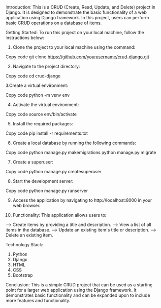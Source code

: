 Introduction:
This is a CRUD (Create, Read, Update, and Delete) project in Django. It is designed to demonstrate the basic functionality of a web application using Django framework. In this project, users can perform basic CRUD operations on a database of items.

Getting Started:
To run this project on your local machine, follow the instructions below:

1. Clone the project to your local machine using the command:

Copy code
git clone https://github.com/yourusername/crud-django.git

2. Navigate to the project directory:

Copy code
cd crud-django

3.Create a virtual environment:

Copy code
python -m venv env

4. Activate the virtual environment:

Copy code
source env/bin/activate

5. Install the required packages:

Copy code
pip install -r requirements.txt

6. Create a local database by running the following commands:

Copy code
python manage.py makemigrations
python manage.py migrate

7. Create a superuser:

Copy code
python manage.py createsuperuser

8. Start the development server:

Copy code
python manage.py runserver

9. Access the application by navigating to http://localhost:8000 in your web browser.

10. Functionality:
This application allows users to:

--> Create items by providing a title and description.
--> View a list of all items in the database.
--> Update an existing item's title or description.
--> Delete an existing item.

Technology Stack:

1. Python
2. Django
3. HTML
4. CSS
5. Bootstrap

Conclusion:
This is a simple CRUD project that can be used as a starting point for a larger web application using the Django framework. It demonstrates basic functionality and can be expanded upon to include more features and functionality.

